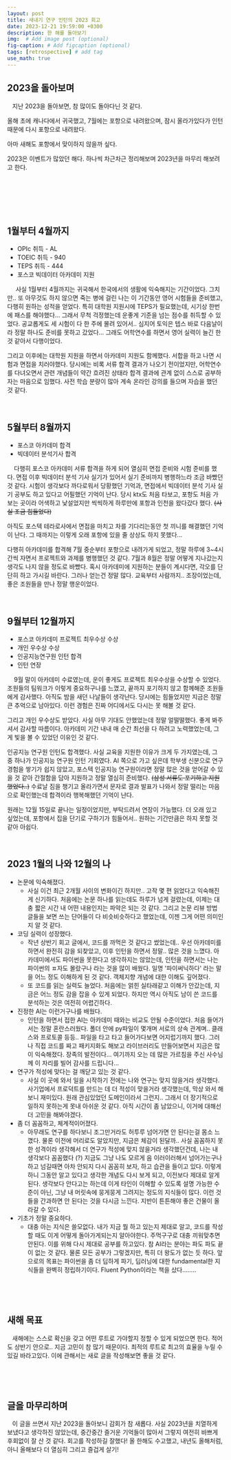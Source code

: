 ```yaml
---
layout: post
title: 새내기 연구 인턴의 2023 회고
date: 2023-12-21 19:59:00 +0300
description: 한 해를 돌아보기
img:  # Add image post (optional)
fig-caption: # Add figcaption (optional)
tags: [retrospective] # add tag
use_math: true
---
```


## **2023을 돌아보며**

&#160;&#160;&#160;지난 2023을 돌아보면, 참 많이도 돌아다닌 것 같다.

올해 초에 캐나다에서 귀국했고, 7월에는 포항으로 내려왔으며, 잠시 올라가있다가 인턴때문에 다시 포항으로 내려왔다.

아마 새해도 포항에서 맞이하지 않을까 싶다.

2023은 이벤트가 많았던 해다. 하나씩 차근차근 정리해보며 2023년을 마무리 해보려고 한다.

​              

​              

​               

## 1월부터 4월까지

- OPIc 취득 - AL
- TOEIC 취득 - 940
- TEPS 취득 - 444
- 포스코 빅데이터 아카데미 지원

&#160;&#160;&#160;  사실 1월부터 4월까지는 귀국해서 한국에서의 생활에 익숙해지는 기간이었다. 그치만.. 또 아무것도 하지 않으면 죽는 병에 걸린 나는 이 기간동안 영어 시험들을 준비했고, 다행히 원하는 성적을 얻었다. 특히 대학원 지원시에 TEPS가 필요했는데, 시기상 한번에 패스를 해야했다... 그래서 무척 걱정했는데 운좋게 기준을 넘는 점수를 취득할 수 있었다. 공교롭게도 세 시험이 다 한 주에 몰려 있어서.. 심지어 토익은 텝스 바로 다음날이라 정말 하나도 준비를 못하고 갔었다... 그래도 어학연수를 하면서 영어 실력이 늘긴 한 것 같아서 다행이었다.

그리고 이후에는 대학원 지원을 하면서 아카데미 지원도 함께했다. 서합을 하고 나면 시험과 면접을 치러야했다. 당시에는 비록 서류 합격 결과가 나오기 전이었지만, 어학연수를 다녀오면서 관련 개념들이 약간 흐려진 상태라 합격 결과에 관계 없이 스스로 공부하자는 마음으로 임했다. 사전 학습 분량이 많아 계속 온라인 강의를 들으며 자습을 했던 것 같다. 

​                 

## 5월부터 8월까지

- 포스코 아카데미 합격
- 빅데이터 분석기사 합격

&#160;&#160;&#160; 다행히 포스코 아카데미 서류 합격을 하게 되어 열심히 면접 준비와 시험 준비를 했다. 면접 이후 빅데이터 분석 기사 실기가 있어서 실기 준비까지 병행하느라 조금 바빴던 것 같다. 시험이 생각보다 까다로워서 당황했던 기억과, 면접에서 빅데이터 분석 기사 실기 공부도 하고 있다고 어필했던 기억이 난다. 당시 ktx도 처음 타보고, 포항도 처음 가보는 곳이라 어색하고 낯설었지만 씩씩하게 하루만에 포항과 인천을 왔다갔다 했다. ~~(사실 조금 힘들었다)~~ 

아직도 포스텍 테라로사에서 면접을 마치고 차를 기다리는동안 첫 끼니를 해결했던 기억이 난다. 그 때까지는 이렇게 오래 포항에 있을 줄 상상도 하지 못했다...

다행히 아카데미를 합격해 7월 중순부터 포항으로 내려가게 되었고, 정말 하루에 3~4시간씩 자면서 프로젝트와 과제를 병행했던 것 같다. 7월과 8월은 정말 어떻게 지나갔는지 생각도 나지 않을 정도로 바빴다. 혹시 아카데미에 지원하는 분들이 계시다면, 각오를 단단히 하고 가시길 바란다. 그러나 얻는건 정말 많다. 교육부터 사람까지.. 조장이었는데, 좋은 조원들을 만나 정말 행운이었다. 

​                

## 9월부터 12월까지

- 포스코 아카데미 프로젝트 최우수상 수상
- 개인 우수상 수상
- 인공지능연구원 인턴 합격
- 인턴 연장

&#160;&#160;&#160; 9월 말이 아카데미 수료였는데, 운이 좋게도 프로젝트 최우수상을 수상할 수 있었다. 조원들의 팀워크가 이렇게 중요하구나를 느꼈고, 끝까지 포기하지 않고 함께해준 조원들에게 감사했다. 아직도 밤을 새던 나날들이 생각난다. 당시에는 힘들었지만 지금은 정말 큰 추억으로 남아있다. 이런 경험은 진짜 어디에서도 다시는 못 해볼 것 같다. 

그리고 개인 우수상도 받았다. 사실 아무 기대도 안했었는데 정말 얼떨떨했다. 좋게 봐주셔서 감사할 따름이다. 아카데미 기간 내내 매 순간 최선을 다 하려고 노력했었는데, 그게 빛을 볼 수 있었던 이유인 것 같다. 

인공지능 연구원 인턴도 합격했다. 사실 교육을 지원한 이유가 크게 두 가지였는데, 그 중 하나가 인공지능 연구원 인턴 기회였다. AI 쪽으로 가고 싶은데 학부생 신분으로 연구 경험을 쌓기가 쉽지 않았고, 포스텍 인공지능 연구원이라면 정말 많은 것을 얻어갈 수 있을 것 같아 간절함을 담아 지원하고 정말 열심히 준비했다. ~~(삼성 서류도 포기하고 지원했었다..)~~ 수료날 짐을 챙기고 올라가면서 문자로 결과 발표가 나와서 정말 떨리는 마음으로 확인했는데 합격이라 행복해했던 기억이 난다.

원래는 12월 15일로 끝나는 일정이었지만, 부탁드려서 연장이 가능했다. 더 오래 있고 싶었는데, 포항에서 집을 단기로 구하기가 힘들어서.. 원하는 기간만큼은 하지 못할 것 같아 아쉽다.

​       

## 2023 1월의 나와 12월의 나

- 논문에 익숙해졌다.
  - 사실 이건 최근 2개월 사이의 변화이긴 하지만.. 고작 몇 편 읽었다고 익숙해진 게 신기하다. 처음에는 논문 하나를 읽는데도 하루가 넘게 걸렸는데, 이제는 대충 짧은 시간 내 어떤 내용인지는 파악은 되는 것 같다. 그리고 논문 리뷰 방법 글들을 보면 쓰는 단어들이 다 비슷비슷하다고 했었는데, 이젠 그게 어떤 의미인지 알 것 같다.
- 코딩 실력이 성장했다.
  - 작년 상반기 회고 글에서, 코드를 까먹은 것 같다고 썼었는데.. 우선 아카데미를 하면서 완전히 감을 되찾았고, 이후 인턴을 하면서 정말.. 많은 것을 느꼈다. 아카데미에서도 파이썬을 못한다고 생각하지는 않았는데, 인턴을 하면서는 나는 파이썬의 ㅍ자도 몰랐구나 라는 것을 많이 배웠다. 일명 '파이써닉하다' 라는 말을 어느 정도 이해하게 된 것 같다. 객체지향 개념에 대한 이해도 깊어졌다. 
  - 또 코드를 읽는 실력도 늘었다. 처음에는 얽힌 실타래같고 이해가 안갔는데, 지금은 어느 정도 감을 잡을 수 있게 되었다. 하지만 역시 아직도 남이 쓴 코드를 분석하는 것은 여전히 어렵긴하다.
- 진정한 AI는 이런거구나를 배웠다.
  - 인턴을 하면서 접한 AI는 아카데미 때와는 비교도 안될 수준이었다. 처음 들어가서는 정말 혼란스러웠다. 폴더 안에 py파일이 몇개며 서로의 상속 관계며.. 클래스와 프로토콜 등등.. 파일을 타고 타고 들어가다보면 어지럽기까지 했다. 그러나 직접 코드를 짜고 패키지화도 해보고 라이브러리도 만들어보면서 지금은 많이 익숙해졌다. 장족의 발전이다... 여기까지 오는 데 많은 가르침을 주신 사수님께 이 자리를 빌어 감사를 드립니다...
- 연구가 적성에 맞다는 걸 깨닫고 있는 것 같다.
  - 사실 이 곳에 와서 일을 시작하기 전에는 나와 연구는 맞지 않을거라 생각했다. 사기업에서 프로덕트를 만드는 데 더 적성이 맞을거라 생각했는데, 막상 와서 해보니 재미있다. 원래 관심있었던 도메인이라서 그런지.. 그래서 더 장기적으로 일하지 못하는게 못내 아쉬운 것 같다. 아직 시간이 좀 남았으니, 이거에 대해선 더 고민을 해봐야겠다. 
- 좀 더 꼼꼼하고, 체계적이어졌다.
  - 아무래도 연구를 하다보니 조그만거라도 허투루 넘어가면 안 된다는걸 몸소 느꼈다. 물론 이전에 머리로도 알았지만, 지금은 체감이 된달까.. 사실 꼼꼼하지 못한 성격이라 생각해서 더 연구가 적성에 맞지 않을거라 생각했던건데, 나는 내 생각보다 꼼꼼했다 (?) 지금도 그냥 나도 모르게 음 이러이러해서 넘어가는구나 하고 넘길때면 아차 안되지 다시 꼼꼼히 보자, 하고 습관을 들이고 있다. 이렇게 하니 그동안 알고 있다고 생각한 개념도 다시 보게 되고, 이전보다 제대로 알게 된다. 생각보다 안다고는 하는데 이게 타인이 이해할 수 있도록 설명 가능한 수준이 아닌, 그냥 내 머릿속에 뭉게뭉게 그려지는 정도의 지식들이 많다. 이런 것들을 간과하면 안 된다는 것을 다시금 느낀다. 지반이 튼튼해야 좋은 건물이 올라갈 수 있다.
- 기초가 정말 중요하다.
  - 대충 아는 지식은 쓸모없다. 내가 지금 뭘 하고 있는지 제대로 알고, 코드를 작성할 때도 이게 어떻게 돌아가게되는지 알아야한다. 주먹구구로 대충 끼워맞추면 안된다. 이를 위해 다시 제대로 공부를 하고있다. 참 AI라는 분야는 파도 파도 끝이 없는 것 같다. 물론 모든 공부가 그렇겠지만, 특히 더 왕도가 없는 듯 하다. 앞으로의 목표는 파이썬을 좀 더 딥하게 파기, 딥러닝에 대한 fundamental한 지식들을 완벽히 정립하기이다. Fluent Python이라는 책을 샀다........

​                

​              

## 새해 목표

&#160;&#160; 새해에는 스스로 확신을 갖고 어떤 루트로 가야할지 정할 수 있게 되었으면 한다. 적어도 상반기 안으로.. 지금 고민이 참 많기 때문이다. 최적의 루트로 최고의 효율을 누릴 수 있길 바라고있다. 이에 관해서는 새로 글을 작성해보면 좋을 것 같다.

​                        

​         

## 글을 마무리하며

&#160;&#160;&#160;이 글을 쓰면서 지난 2023을 돌아보니 감회가 참 새롭다. 사실 2023년을 치열하게 보냈다고 생각하진 않았는데, 중간중간 즐거운 기억들이 많아서 그렇지 여전히 바쁘게 후회없이 잘 산 것 같다. 회고를 작성하길 잘했다! 올 한해도 수고했고, 내년도 올해처럼, 아니 올해보다 더 열심히 그리고 즐겁게 살기!

​     

​     
